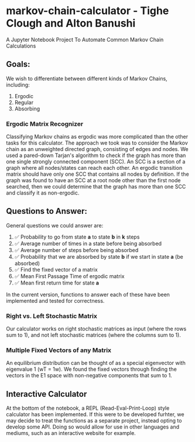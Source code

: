 # markov-chain-calculator - Tighe Clough and Alton Banushi
A Jupyter Notebook Project To Automate Common Markov Chain Calculations

## Goals:
We wish to differentiate between different kinds of Markov Chains, including:
1. Ergodic
2. Regular
3. Absorbing

### Ergodic Matrix Recognizer
Classifying Markov chains as ergodic was more complicated than the other tasks for this calculator. 
The approach we took was to consider the Markov chain as an unweighted directed graph, consisting of edges and nodes. 
We used a pared-down Tarjan's algorithm to check if the graph has more than one single strongly connected component (SCC). 
An SCC is a section of a graph where all nodes/states can reach each other. An ergodic transition matrix should have only one SCC that contains all nodes by definition.
If the graph was found to have an SCC at a root node other than the first node searched, then we could determine that the graph
has more than one SCC and classify it as non-ergodic. 

## Questions to Answer:
General questions we could answer are:
1. ✅ Probability to go from state **a** to state **b** in **k** steps
2. ✅ Average number of times in a state before being absorbed
3. ✅ Average number of steps before being absorbed
4. ✅ Probability that we are absorbed by state **b** if we start in state **a** (be absorbed)
5. ✅ Find the fixed vector of a matrix
6. ✅ Mean First Passage Time of ergodic matrix
7. ✅ Mean first return time for state **a**

In the current version, functions to answer each of these have been implemented and tested for correctness.

### Right vs. Left Stochastic Matrix
Our calculator works on right stochastic matrices as input (where the rows sum to 1), 
and not left stochastic matrices (where the columns sum to 1).

### Multiple Fixed Vectors of any Matrix
An equilibrium distribution can be thought of as a special eigenvector with eigenvalue 1 (wT = 1w).
We found the fixed vectors through finding the vectors in the E1 space with non-negative components that sum to 1.

## Interactive Calculator
At the bottom of the notebook, a REPL (Read-Eval-Print-Loop) style calculator has 
been implemented. If this were to be developed furhter, we may decide to treat the 
functions as a separate project, instead opting to develop some API. Doing so would
allow  for use in other languages and mediums, such as an interactive website for
example.